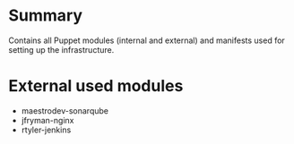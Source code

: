 # Summary

Contains all Puppet modules (internal and external) and manifests used for setting up the infrastructure.

# External used modules

* maestrodev-sonarqube
* jfryman-nginx
* rtyler-jenkins
